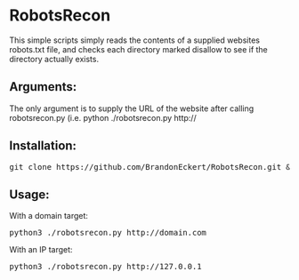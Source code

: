 # RobotsRecon

This simple scripts simply reads the contents of a supplied websites robots.txt file, and checks each directory marked disallow to see if the directory actually exists.

## Arguments:
The only argument is to supply the URL of the website after calling robotsrecon.py (i.e. python ./robotsrecon.py http://<IP Address or Domain Name>


## Installation:
<pre>git clone https://github.com/BrandonEckert/RobotsRecon.git && cd RobotsRecon/ && pip install -r requirements.txt</pre>
## Usage:

With a domain target:
<pre>python3 ./robotsrecon.py http://domain.com</pre>
With an IP target:
<pre>python3 ./robotsrecon.py http://127.0.0.1</pre>
